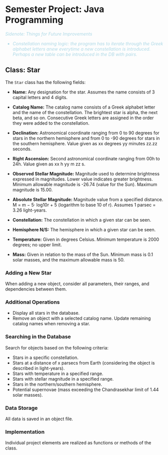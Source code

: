 # Semester Project: Java Programming


*<font color =  "lightblue">
Sidenote: Things for Future Improvements*
- *Constellation naming logic: the program has to iterate through the Greek alphabet letters anew everytime a new constellation is introduced. Perhaps a new table can be introduced in the DB with pairs.*
</font>

## Class: Star

The `Star` class has the following fields:

- **Name:** Any designation for the star. Assumes the name consists of 3 capital letters and 4 digits.

- **Catalog Name:** The catalog name consists of a Greek alphabet letter and the name of the constellation. The brightest star is alpha, the next beta, and so on. Consecutive Greek letters are assigned in the order they were added to the constellation.

- **Declination:** Astronomical coordinate ranging from 0 to 90 degrees for stars in the northern hemisphere and from 0 to -90 degrees for stars in the southern hemisphere. Value given as xx degrees yy minutes zz.zz seconds.

- **Right Ascension:** Second astronomical coordinate ranging from 00h to 24h. Value given as xx h yy m zz s.

- **Observed Stellar Magnitude:** Magnitude used to determine brightness expressed in magnitudes. Lower value indicates greater brightness. Minimum allowable magnitude is -26.74 (value for the Sun). Maximum magnitude is 15.00.

- **Absolute Stellar Magnitude:** Magnitude value from a specified distance. M = m − 5· log10r + 5 (logarithm to base 10 of r). Assumes 1 parsec = 3.26 light-years.

- **Constellation:** The constellation in which a given star can be seen.

- **Hemisphere N/S:** The hemisphere in which a given star can be seen.

- **Temperature:** Given in degrees Celsius. Minimum temperature is 2000 degrees; no upper limit.

- **Mass:** Given in relation to the mass of the Sun. Minimum mass is 0.1 solar masses, and the maximum allowable mass is 50.

### Adding a New Star
When adding a new object, consider all parameters, their ranges, and dependencies between them.

### Additional Operations
- Display all stars in the database.
- Remove an object with a selected catalog name. Update remaining catalog names when removing a star.

### Searching in the Database
Search for objects based on the following criteria:
- Stars in a specific constellation.
- Stars at a distance of x parsecs from Earth (considering the object is described in light-years).
- Stars with temperature in a specified range.
- Stars with stellar magnitude in a specified range.
- Stars in the northern/southern hemisphere.
- Potential supernovae (mass exceeding the Chandrasekhar limit of 1.44 solar masses).

### Data Storage
All data is saved in an object file.

### Implementation
Individual project elements are realized as functions or methods of the class.


